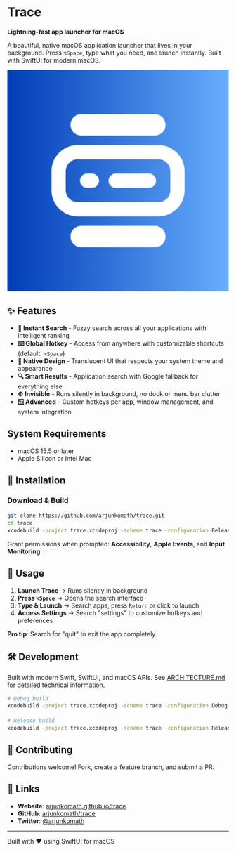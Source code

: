 # Trace

**Lightning-fast app launcher for macOS**

A beautiful, native macOS application launcher that lives in your background. Press `⌥Space`, type what you need, and launch instantly. Built with SwiftUI for modern macOS.

![Trace App Icon](trace.png)

## ✨ Features

- **🚀 Instant Search** - Fuzzy search across all your applications with intelligent ranking
- **⌨️ Global Hotkey** - Access from anywhere with customizable shortcuts (default: `⌥Space`)  
- **🎨 Native Design** - Translucent UI that respects your system theme and appearance
- **🔍 Smart Results** - Application search with Google fallback for everything else
- **⚙️ Invisible** - Runs silently in background, no dock or menu bar clutter
- **🪟 Advanced** - Custom hotkeys per app, window management, and system integration

## System Requirements

- macOS 15.5 or later
- Apple Silicon or Intel Mac

## 🚀 Installation

### Download & Build

```bash
git clone https://github.com/arjunkomath/trace.git
cd trace
xcodebuild -project trace.xcodeproj -scheme trace -configuration Release build
```

Grant permissions when prompted: **Accessibility**, **Apple Events**, and **Input Monitoring**.

## 🎯 Usage

1. **Launch Trace** → Runs silently in background
2. **Press `⌥Space`** → Opens the search interface  
3. **Type & Launch** → Search apps, press `Return` or click to launch
4. **Access Settings** → Search "settings" to customize hotkeys and preferences

**Pro tip**: Search for "quit" to exit the app completely.

## 🛠️ Development

Built with modern Swift, SwiftUI, and macOS APIs. See [ARCHITECTURE.md](ARCHITECTURE.md) for detailed technical information.

```bash
# Debug build
xcodebuild -project trace.xcodeproj -scheme trace -configuration Debug build

# Release build  
xcodebuild -project trace.xcodeproj -scheme trace -configuration Release build
```

## 🤝 Contributing

Contributions welcome! Fork, create a feature branch, and submit a PR.

## 🔗 Links

- **Website**: [arjunkomath.github.io/trace](https://arjunkomath.github.io/trace)
- **GitHub**: [arjunkomath/trace](https://github.com/arjunkomath/trace)  
- **Twitter**: [@arjunkomath](https://twitter.com/arjunkomath)

---

Built with ❤️ using SwiftUI for macOS
